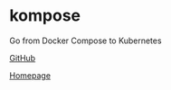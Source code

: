 # kompose

Go from Docker Compose to Kubernetes

[GitHub](https://github.com/kubernetes/kompose)

[Homepage](http://kompose.io/)
